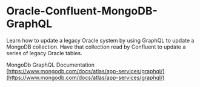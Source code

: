 # Oracle-Confluent-MongoDB-GraphQL
Learn how to update a legacy Oracle system by using GraphQL to update a MongoDB collection. Have that collection read by Confluent to update a series of legacy Oracle tables.

MongoDb GraphQL Documentation
[https://www.mongodb.com/docs/atlas/app-services/graphql/](https://www.mongodb.com/docs/atlas/app-services/graphql/)
